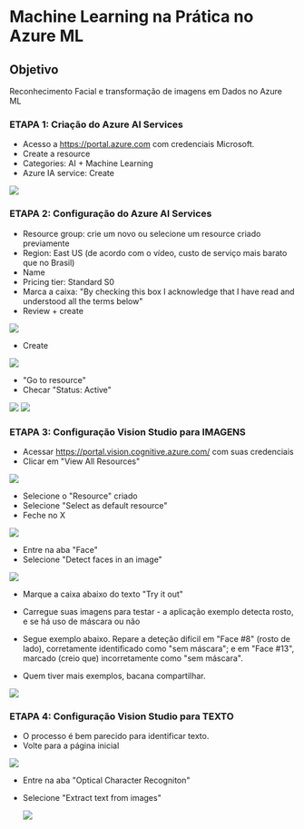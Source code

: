 # Machine Learning na Prática no Azure ML

## Objetivo
Reconhecimento Facial e transformação de imagens em Dados no Azure ML



### ETAPA 1: Criação do Azure AI Services
- Acesso a https://portal.azure.com com credenciais Microsoft.
- Create a resource
- Categories: AI + Machine Learning
- Azure IA service: Create

![](https://github.com/rafalealsilva/DIO-Microsoft-Azure-AI-Fundamentals/blob/90eced3abf19e76c2f675bcb63a0cfda6f7a3ba6/lab_02%20image%20face%20ocr/misc/01.jpg)



### ETAPA 2: Configuração do Azure AI Services

- Resource group: crie um novo ou selecione um resource criado previamente
- Region: East US (de acordo com o vídeo, custo de serviço mais barato que no Brasil)
- Name
- Pricing tier: Standard S0
- Marca a caixa: "By checking this box I acknowledge that I have read and understood all the terms below"
- Review + create

![](https://github.com/rafalealsilva/DIO-Microsoft-Azure-AI-Fundamentals/blob/c0946fc8030935d8ff07326c612975c0eac59334/lab_02%20image%20face%20ocr/misc/02.jpg)

- Create

![](https://github.com/rafalealsilva/DIO-Microsoft-Azure-AI-Fundamentals/blob/f0370e8c32c14dda6f2d4fe7378c734c424149ee/lab_02%20image%20face%20ocr/misc/02_1.jpg)

- "Go to resource"
- Checar "Status: Active"

![](https://github.com/rafalealsilva/DIO-Microsoft-Azure-AI-Fundamentals/blob/72009eb0470b17d84a8449bd0aad41283a3340d0/lab_02%20image%20face%20ocr/misc/02_2.jpg)
![](https://github.com/rafalealsilva/DIO-Microsoft-Azure-AI-Fundamentals/blob/72009eb0470b17d84a8449bd0aad41283a3340d0/lab_02%20image%20face%20ocr/misc/02_3.jpg)


### ETAPA 3: Configuração Vision Studio para IMAGENS

- Acessar https://portal.vision.cognitive.azure.com/ com suas credenciais
- Clicar em "View All Resources"

![](https://github.com/rafalealsilva/DIO-Microsoft-Azure-AI-Fundamentals/blob/e2963916dab99ac61058dea43b3181c0bdca56a0/lab_02%20image%20face%20ocr/misc/03.jpg)

- Selecione o "Resource" criado
- Selecione "Select as default resource"
- Feche no X

![](https://github.com/rafalealsilva/DIO-Microsoft-Azure-AI-Fundamentals/blob/e2963916dab99ac61058dea43b3181c0bdca56a0/lab_02%20image%20face%20ocr/misc/03_2.jpg)

- Entre na aba "Face"
- Selecione "Detect faces in an image"

![](https://github.com/rafalealsilva/DIO-Microsoft-Azure-AI-Fundamentals/blob/e2963916dab99ac61058dea43b3181c0bdca56a0/lab_02%20image%20face%20ocr/misc/03_3.jpg)

- Marque a caixa abaixo do texto "Try it out"
- Carregue suas imagens para testar - a aplicação exemplo detecta rosto, e se há uso de máscara ou não

- Segue exemplo abaixo. Repare a deteção difícil em "Face #8" (rosto de lado), corretamente identificado como "sem máscara"; e em "Face #13", marcado (creio que) incorretamente como "sem máscara".
- Quem tiver mais exemplos, bacana compartilhar.

![](https://github.com/rafalealsilva/DIO-Microsoft-Azure-AI-Fundamentals/blob/8674ed26296d9578602ae5c4e95b11271d5cb9d7/lab_02%20image%20face%20ocr/misc/03_4.jpg)



### ETAPA 4: Configuração Vision Studio para TEXTO

- O processo é bem parecido para identificar texto.
- Volte para a página inicial

![](https://github.com/rafalealsilva/DIO-Microsoft-Azure-AI-Fundamentals/blob/8c93dc9e821259e8ed11e8358f42d6a1447b1aa4/lab_02%20image%20face%20ocr/misc/04.jpg)

- Entre na aba "Optical Character Recogniton"
- Selecione "Extract text from images"

  ![](https://github.com/rafalealsilva/DIO-Microsoft-Azure-AI-Fundamentals/blob/8c93dc9e821259e8ed11e8358f42d6a1447b1aa4/lab_02%20image%20face%20ocr/misc/04_1.jpg)
